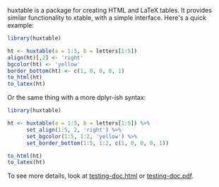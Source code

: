 
<!-- README.md is generated from README.Rmd. Please edit that file -->
huxtable is a package for creating HTML and LaTeX tables. It provides similar functionality to xtable, with a simple interface. Here's a quick example:

``` r
library(huxtable)

ht <- huxtable(a = 1:5, b = letters[1:5])
align(ht)[,2] <- 'right'
bgcolor(ht) <- 'yellow'
border_bottom(ht) <- c(1, 0, 0, 0, 1)
to_html(ht)
to_latex(ht)
```

Or the same thing with a more dplyr-ish syntax:

``` r
library(huxtable)

ht <- huxtable(a = 1:5, b = letters[1:5]) %>% 
      set_align(1:5, 2, 'right') %>% 
      set_bgcolor(1:5, 1:2, 'yellow') %>% 
      set_border_bottom(1:5, 1:2, c(1, 0, 0, 0, 1))

to_html(ht)
to_latex(ht)
```

To see more details, look at [testing-doc.html](http://htmlpreview.github.io/?https://github.com/hughjonesd/huxtable/blob/master/testing-doc.html) or [testing-doc.pdf](testing-doc.pdf).
